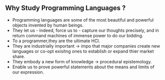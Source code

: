 ## Why Study Programming Languages ?

- Programming languages are some of the most beautiful and powerful
objects invented by human beings.
- They let us - indeed, force us to - capture our thoughts precisely, and in return
command machines of immense power to do our bidding.
- To a programmer,they are the ultimate HCI.
- They are industrially important -> impo that major companies create new
languages or co-opt exisitng ones to establish or expand thier market share.
- They embody a new form of knowledge -> procedural epistemology.
- Enable us to prove powerful statements about the means and limits of our expression.



